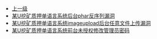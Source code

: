 * [上一级](docs/wy876_poc/)
* [某U挖矿质押单语言系统后台phar反序列漏洞](docs/wy876_poc/%E6%8C%96%E7%9F%BF%E8%B4%A8%E6%8A%BC%E5%8D%95%E8%AF%AD%E8%A8%80%E7%B3%BB%E7%BB%9F/%E6%9F%90U%E6%8C%96%E7%9F%BF%E8%B4%A8%E6%8A%BC%E5%8D%95%E8%AF%AD%E8%A8%80%E7%B3%BB%E7%BB%9F%E5%90%8E%E5%8F%B0phar%E5%8F%8D%E5%BA%8F%E5%88%97%E6%BC%8F%E6%B4%9E.md)
* [某U挖矿质押单语言系统imageupload后台任意文件上传漏洞](docs/wy876_poc/%E6%8C%96%E7%9F%BF%E8%B4%A8%E6%8A%BC%E5%8D%95%E8%AF%AD%E8%A8%80%E7%B3%BB%E7%BB%9F/%E6%9F%90U%E6%8C%96%E7%9F%BF%E8%B4%A8%E6%8A%BC%E5%8D%95%E8%AF%AD%E8%A8%80%E7%B3%BB%E7%BB%9Fimageupload%E5%90%8E%E5%8F%B0%E4%BB%BB%E6%84%8F%E6%96%87%E4%BB%B6%E4%B8%8A%E4%BC%A0%E6%BC%8F%E6%B4%9E.md)
* [某U挖矿质押单语言系统前台未授权修改管理员密码](docs/wy876_poc/%E6%8C%96%E7%9F%BF%E8%B4%A8%E6%8A%BC%E5%8D%95%E8%AF%AD%E8%A8%80%E7%B3%BB%E7%BB%9F/%E6%9F%90U%E6%8C%96%E7%9F%BF%E8%B4%A8%E6%8A%BC%E5%8D%95%E8%AF%AD%E8%A8%80%E7%B3%BB%E7%BB%9F%E5%89%8D%E5%8F%B0%E6%9C%AA%E6%8E%88%E6%9D%83%E4%BF%AE%E6%94%B9%E7%AE%A1%E7%90%86%E5%91%98%E5%AF%86%E7%A0%81.md)
